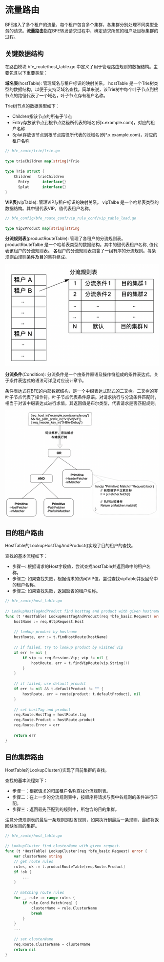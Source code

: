 # 流量路由

BFE接入了多个租户的流量，每个租户包含多个集群，各集群分别处理不同类型业务的请求。**流量路由**指在BFE转发请求过程中，确定请求所属的租户及目标集群的过程。


## 关键数据结构

在路由模块 bfe_route/host_table.go 中定义了用于管理路由规则的数据结构。主要包含以下重要类型：

**域名表**(hostTable): 管理域名与租户标识的映射关系。
hostTable 是一个Trie树类型的数据结构，以便于支持泛域名查找。简单来说，该Trie树中每个叶子节点到根节点的路径代表了一个域名，叶子节点存有租户名称。

Trie树节点的数据类型如下：

- Children指该节点的所有子节点
- Entry存放该节点到根节点路径所代表的域名(例x.example.com)，对应的租户名称
- Splat存放该节点到根节点路径所代表的泛域名(例*.x.example.com)，对应的租户名称

```go
// bfe_route/trie/trie.go 

type trieChildren map[string]*Trie

type Trie struct {
    Children   trieChildren 
	  Entry      interface{}
	  Splat      interface{}
}
```

**VIP表**(vipTable): 管理VIP与租户标识的映射关系。
vipTalbe 是一个哈希表类型的数据结构。其中键代表VIP，值代表租户名称。

```go
// bfe_config/bfe_route_conf/vip_rule_conf/vip_table_load.go

type Vip2Product map[string]string
```

**分流规则表**(productRouteTable): 管理了各租户的分流规则表。
productRouteTalbe 是一个哈希表类型的数据结构。其中的键代表租户名称, 值代表该租户的分流规则表。
各租户的分流规则表包含了一组有序的分流规则。每条规则由规则条件及目的集群组成。

![product route table](product_route_table.png)

**分流条件**(Condition): 分流条件是一个由条件原语及操作符组成的条件表达式。关于条件表达式的语法可详见对应设计章节。

条件表达式在BFE的内部数据结构，是一个中缀表达式形式的二叉树。二叉树的非叶子节点代表了操作符。叶子节点代表条件原语。对请求执行与分流条件匹配时，相当于对该中缀表达式进行求值。其返回值是布尔类型，代表请求是否匹配规则。

![condition expression](cond_expr.png)



## 目的租户路由

HostTable的LookupHostTagAndProduct()实现了目的租户的查找。

查找的基本流程如下：

- 步骤一: 根据请求的Host字段值，尝试查找hostTable并返回命中的租户名称。
- 步骤二: 如果查找失败，根据请求的访问VIP值，尝试查找vipTable并返回命中的租户名称。
- 步骤三: 如果查找失败，返回缺省的租户名称。

```go
// bfe_route/host_table.go

// LookupHostTagAndProduct find hosttag and product with given hostname.
func (t *HostTable) LookupHostTagAndProduct(req *bfe_basic.Request) error {
    hostName := req.HttpRequest.Host

    // lookup product by hostname
    hostRoute, err := t.findHostRoute(hostName)

    // if failed, try to lookup product by visited vip
    if err != nil {
        if vip := req.Session.Vip; vip != nil {
            hostRoute, err = t.findVipRoute(vip.String())
        }
    }

    // if failed, use default proudct
    if err != nil && t.defaultProduct != "" {
        hostRoute, err = route{product: t.defaultProduct}, nil
    }

    // set hostTag and product
    req.Route.HostTag = hostRoute.tag
    req.Route.Product = hostRoute.product
    req.Route.Error = err

    return err
}
```

## 目的集群路由

HostTable的LookupCluster()实现了目前集群的查找。

查找的基本流程如下：

- 步骤一：根据请求的归属租户名称查找分流规则表。
- 步骤二：在上一步的分流规则表中，按顺序将请求与表中各规则的条件进行匹配。
- 步骤三：返回最先匹配到的规则中，所包含的目的集群。

注意分流规则表的最后一条规则是缺省规则，如果执行到最后一条规则，最终将返回缺省目的集群。

```go
// bfe_route/host_table.go

// LookupCluster find clusterName with given request.
func (t *HostTable) LookupCluster(req *bfe_basic.Request) error {
    var clusterName string
    // get route rules
    rules, ok := t.productRouteTable[req.Route.Product]
    if !ok {
        ...
    }

    // matching route rules
    for _, rule := range rules {
        if rule.Cond.Match(req) {
            clusterName = rule.ClusterName
            break
        }
    }
    ...

    // set clusterName
    req.Route.ClusterName = clusterName
    return nil
}
```

